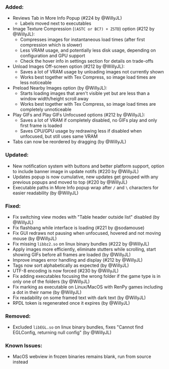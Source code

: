 ### Added:
- Reviews Tab in More Info Popup (#224 by @WillyJL)
  - Labels moved next to executables
- Image Texture Compression (`(ASTC or BC7) + ZSTD`) option (#212 by @WillyJL):
  - Compresses images for instantaneous load times (after first compression which is slower)
  - Less VRAM usage, and potentially less disk usage, depending on configuration and GPU support
  - Check the hover info in settings section for details on trade-offs
- Unload Images Off-screen option (#212 by @WillyJL):
  - Saves a lot of VRAM usage by unloading images not currently shown
  - Works best together with Tex Compress, so image load times are less noticeable
- Preload Nearby Images option (by @WillyJL):
  - Starts loading images that aren't visible yet but are less than a window width/height scroll away
  - Works best together with Tex Compress, so image load times are completely unnoticeable
- Play GIFs and Play GIFs Unfocused options (#212 by @WillyJL):
  - Saves a lot of VRAM if completely disabled, no GIFs play and only first frame is loaded
  - Saves CPU/GPU usage by redrawing less if disabled when unfocused, but still uses same VRAM
- Tabs can now be reordered by dragging (by @WillyJL)

### Updated:
- New notification system with buttons and better platform support, option to include banner image in update notifs (#220 by @WillyJL)
- Updates popup is now cumulative, new updates get grouped with any previous popups and moved to top (#220 by @WillyJL)
- Executable paths in More Info popup wrap after `/` and `\` characters for easier readability (by @WillyJL)

### Fixed:
- Fix switching view modes with "Table header outside list" disabled (by @WillyJL)
- Fix flashbang while interface is loading (#221 by @sodamouse)
- Fix GUI redraws not pausing when unfocused, hovered and not moving mouse (by @WillyJL)
- Fix missing `libbz2.so` on linux binary bundles (#222 by @WillyJL)
- Apply images more efficiently, eliminate stutters while scrolling, start showing GIFs before all frames are loaded (by @WillyJL)
- Improve images error handling and display (#212 by @WillyJL)
- Tags now sort alphabetically as expected (by @WillyJL)
- UTF-8 encoding is now forced (#230 by @WillyJL)
- Fix adding executables focusing the wrong folder if the game type is in only one of the folders (by @WillyJL)
- Fix marking as executable on Linux/MacOS with RenPy games including a dot in their name (by @WillyJL)
- Fix readability on some framed text with dark text (by @WillyJL)
- RPDL token is regenerated once it expires (by @WillyJL)

### Removed:
- Excluded `libEGL.so` on linux binary bundles, fixes "Cannot find EGLConfig, returning null config" (by @WillyJL)

### Known Issues:
- MacOS webview in frozen binaries remains blank, run from source instead
